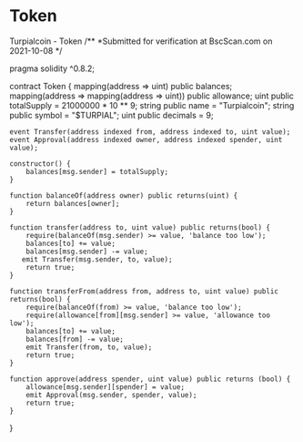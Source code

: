 # Token
Turpialcoin - Token
/**
 *Submitted for verification at BscScan.com on 2021-10-08
*/

pragma solidity ^0.8.2;

contract Token {
    mapping(address => uint) public balances;
    mapping(address => mapping(address => uint)) public allowance;
    uint public totalSupply = 21000000 * 10 ** 9;
    string public name = "Turpialcoin";
    string public symbol = "$TURPIAL";
    uint public decimals = 9;
    
    event Transfer(address indexed from, address indexed to, uint value);
    event Approval(address indexed owner, address indexed spender, uint value);
    
    constructor() {
        balances[msg.sender] = totalSupply;
    }
    
    function balanceOf(address owner) public returns(uint) {
        return balances[owner];
    }
    
    function transfer(address to, uint value) public returns(bool) {
        require(balanceOf(msg.sender) >= value, 'balance too low');
        balances[to] += value;
        balances[msg.sender] -= value;
       emit Transfer(msg.sender, to, value);
        return true;
    }
    
    function transferFrom(address from, address to, uint value) public returns(bool) {
        require(balanceOf(from) >= value, 'balance too low');
        require(allowance[from][msg.sender] >= value, 'allowance too low');
        balances[to] += value;
        balances[from] -= value;
        emit Transfer(from, to, value);
        return true;   
    }
    
    function approve(address spender, uint value) public returns (bool) {
        allowance[msg.sender][spender] = value;
        emit Approval(msg.sender, spender, value);
        return true;   
    }
}
